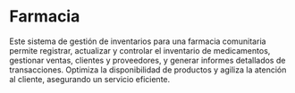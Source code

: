 # Farmacia
Este sistema de gestión de inventarios para una farmacia comunitaria permite registrar, actualizar y controlar el inventario de medicamentos, gestionar ventas, clientes y proveedores, y generar informes detallados de transacciones. Optimiza la disponibilidad de productos y agiliza la atención al cliente, asegurando un servicio eficiente.
